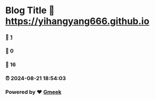 # Blog Title :link: https://yihangyang666.github.io 
### :page_facing_up: [1](https://yihangyang666.github.io/tag.html) 
### :speech_balloon: 0 
### :hibiscus: 16 
### :alarm_clock: 2024-08-21 18:54:03 
### Powered by :heart: [Gmeek](https://github.com/Meekdai/Gmeek)
